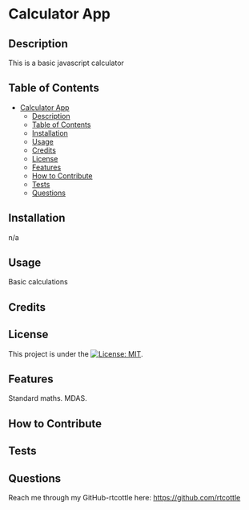 # Calculator App

## Description

This is a basic javascript calculator

## Table of Contents

- [Calculator App](#calculator-app)
  - [Description](#description)
  - [Table of Contents](#table-of-contents)
  - [Installation](#installation)
  - [Usage](#usage)
  - [Credits](#credits)
  - [License](#license)
  - [Features](#features)
  - [How to Contribute](#how-to-contribute)
  - [Tests](#tests)
  - [Questions](#questions)

## Installation

n/a

## Usage

Basic calculations

## Credits

## License

This project is under the [![License: MIT](https://img.shields.io/badge/License-MIT-yellow.svg)](https://opensource.org/licenses/MIT).

## Features

Standard maths. MDAS.

## How to Contribute

## Tests

## Questions

Reach me through my GitHub-rtcottle here: https://github.com/rtcottle
